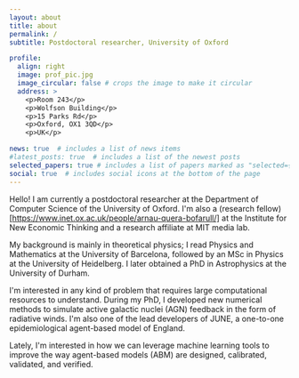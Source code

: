 ```yaml
---
layout: about
title: about
permalink: /
subtitle: Postdoctoral researcher, University of Oxford

profile:
  align: right
  image: prof_pic.jpg
  image_circular: false # crops the image to make it circular
  address: >
    <p>Room 243</p>
    <p>Wolfson Building</p>
    <p>15 Parks Rd</p>
    <p>Oxford, OX1 3QD</p>
    <p>UK</p>

news: true  # includes a list of news items
#latest_posts: true  # includes a list of the newest posts
selected_papers: true # includes a list of papers marked as "selected={true}"
social: true  # includes social icons at the bottom of the page
---
```


Hello! I am currently a postdoctoral researcher at the Department of Computer Science of the University of Oxford. I'm also a (research fellow)[https://www.inet.ox.ac.uk/people/arnau-quera-bofarull/] at the Institute for New Economic Thinking and a research affiliate at MIT media lab.

My background is mainly in theoretical physics; I read Physics and Mathematics at the University of Barcelona, followed by an MSc in Physics at the University of Heidelberg. I later obtained a PhD in Astrophysics at the University of Durham.

I'm interested in any kind of problem that requires large computational resources to understand. During my PhD, I developed new numerical methods to simulate active galactic nuclei (AGN) feedback in the form of radiative winds. I'm also one of the lead developers of JUNE, a one-to-one epidemiological agent-based model of England.

Lately, I'm interested in how we can leverage machine learning tools to improve the way agent-based models (ABM) are designed, calibrated, validated, and verified.


